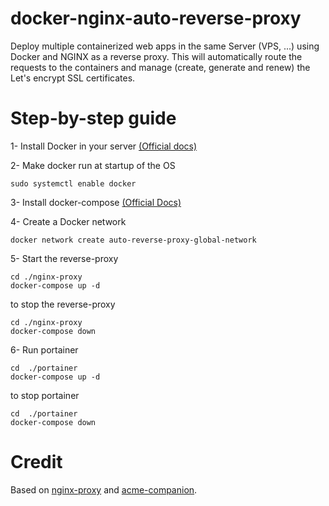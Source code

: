 # docker-nginx-auto-reverse-proxy

Deploy multiple containerized web apps in the same Server (VPS, ...) using Docker and NGINX as a reverse proxy. This
will automatically route the requests to the containers and manage (create, generate and renew) the Let's encrypt SSL
certificates.

# Step-by-step guide

1- Install Docker in your server [(Official docs)](https://docs.docker.com/engine/install/ubuntu/)

2- Make docker run at startup of the OS

```
sudo systemctl enable docker
```

3- Install docker-compose [(Official Docs)](https://docs.docker.com/compose/install/)

4- Create a Docker network

```
docker network create auto-reverse-proxy-global-network
```

5- Start the reverse-proxy

```
cd ./nginx-proxy
docker-compose up -d
```

to stop the reverse-proxy

```
cd ./nginx-proxy
docker-compose down
```

6- Run portainer

```
cd  ./portainer
docker-compose up -d
```

to stop portainer

```
cd  ./portainer
docker-compose down
```

# Credit

Based on [nginx-proxy](https://github.com/nginx-proxy/nginx-proxy)
and [acme-companion](https://github.com/nginx-proxy/acme-companion).